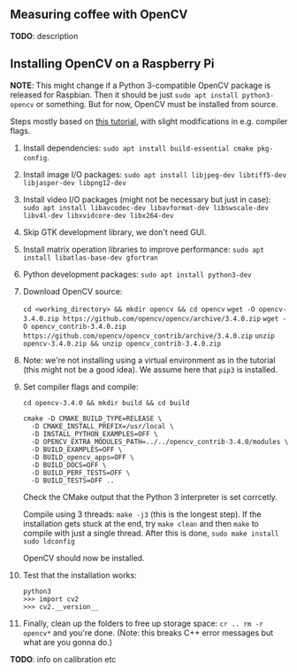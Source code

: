 ## Measuring coffee with OpenCV

**TODO**: description


## Installing OpenCV on a Raspberry Pi

**NOTE**: This might change if a Python 3-compatible OpenCV package is released for Raspbian. Then it should be just `sudo apt install python3-opencv` or something. But for now, OpenCV must be installed from source.

Steps mostly based on [this tutorial](https://www.pyimagesearch.com/2016/04/18/install-guide-raspberry-pi-3-raspbian-jessie-opencv-3/), with slight modifications in e.g. compiler flags.

1. Install dependencies: `sudo apt install build-essential cmake pkg-config`.
1. Install image I/O packages: `sudo apt install libjpeg-dev libtiff5-dev libjasper-dev libpng12-dev`
1. Install video I/O packages (might not be necessary but just in case): `sudo apt install libavcodec-dev libavformat-dev libswscale-dev libv4l-dev libxvidcore-dev libx264-dev`
1. Skip GTK development library, we don't need GUI.
1. Install matrix operation libraries to improve performance: `sudo apt install libatlas-base-dev gfortran`
1. Python development packages: `sudo apt install python3-dev`
1. Download OpenCV source:

   `cd <working_directory> && mkdir opencv && cd opencv`
   `wget -O opencv-3.4.0.zip https://github.com/opencv/opencv/archive/3.4.0.zip`
   `wget -O opencv_contrib-3.4.0.zip https://github.com/opencv/opencv_contrib/archive/3.4.0.zip`
   `unzip opencv-3.4.0.zip && unzip opencv_contrib-3.4.0.zip`

1. Note: we're not installing using a virtual environment as in the tutorial (this might not be a good idea). We assume here that `pip3` is installed.
1. Set compiler flags and compile:

   `cd opencv-3.4.0 && mkdir build && cd build`

   ```
   cmake -D CMAKE_BUILD_TYPE=RELEASE \
     -D CMAKE_INSTALL_PREFIX=/usr/local \
	 -D INSTALL_PYTHON_EXAMPLES=OFF \
	 -D OPENCV_EXTRA_MODULES_PATH=../../opencv_contrib-3.4.0/modules \
	 -D BUILD_EXAMPLES=OFF \
	 -D BUILD_opencv_apps=OFF \
	 -D BUILD_DOCS=OFF \
	 -D BUILD_PERF_TESTS=OFF \
	 -D BUILD_TESTS=OFF ..
   ```

   Check the CMake output that the Python 3 interpreter is set corrcetly.

   Compile using 3 threads: `make -j3` (this is the longest step). If the installation gets stuck at the end, try `make clean` and then `make` to compile with just a single thread. After this is done,
   `sudo make install`
   `sudo ldconfig`

	OpenCV should now be installed.

1. Test that the installation works:

   ```
   python3
   >>> import cv2
   >>> cv2.__version__
   ```

1. Finally, clean up the folders to free up storage space: `cr .. rm -r opencv*` and you're done. (Note: this breaks C++ error messages but what are you gonna do.)

**TODO**: info on calibration etc

